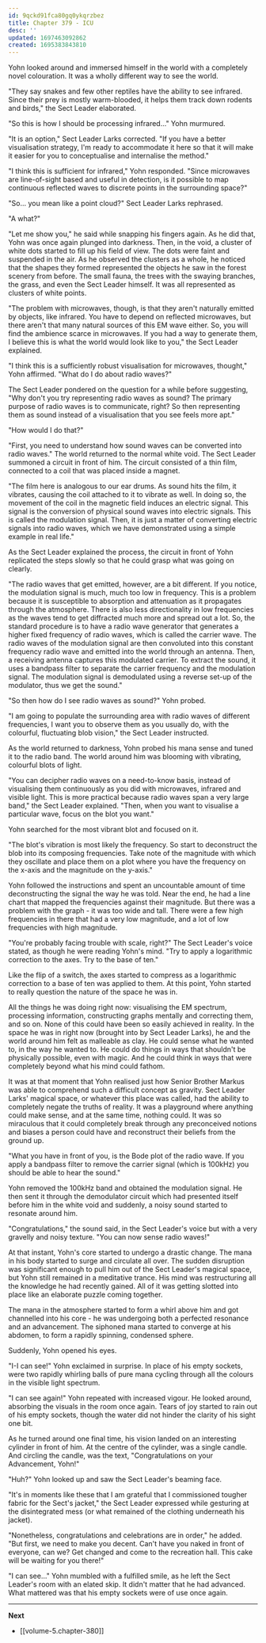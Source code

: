 ```yaml
---
id: 9qckd91fca80gq0ykqrzbez
title: Chapter 379 - ICU
desc: ''
updated: 1697463092862
created: 1695383843810
---
```


Yohn looked around and immersed himself in the world with a completely novel colouration. It was a wholly different way to see the world.

"They say snakes and few other reptiles have the ability to see infrared. Since their prey is mostly warm-blooded, it helps them track down rodents and birds," the Sect Leader elaborated.

"So this is how I should be processing infrared..." Yohn murmured.

"It is an option," Sect Leader Larks corrected. "If you have a better visualisation strategy, I'm ready to accommodate it here so that it will make it easier for you to conceptualise and internalise the method."

"I think this is sufficient for infrared," Yohn responded. "Since microwaves are line-of-sight based and useful in detection, is it possible to map continuous reflected waves to discrete points in the surrounding space?"

"So... you mean like a point cloud?" Sect Leader Larks rephrased.

"A what?"

"Let me show you," he said while snapping his fingers again. As he did that, Yohn was once again plunged into darkness. Then, in the void, a cluster of white dots started to fill up his field of view. The dots were faint and suspended in the air. As he observed the clusters as a whole, he noticed that the shapes they formed represented the objects he saw in the forest scenery from before. The small fauna, the trees with the swaying branches, the grass, and even the Sect Leader himself. It was all represented as clusters of white points.

"The problem with microwaves, though, is that they aren't naturally emitted by objects, like infrared. You have to depend on reflected microwaves, but there aren't that many natural sources of this EM wave either. So, you will find the ambience scarce in microwaves. If you had a way to generate them, I believe this is what the world would look like to you," the Sect Leader explained.

"I think this is a sufficiently robust visualisation for microwaves, thought," Yohn affirmed. "What do I do about radio waves?"

The Sect Leader pondered on the question for a while before suggesting, "Why don't you try representing radio waves as sound? The primary purpose of radio waves is to communicate, right? So then representing them as sound instead of a visualisation that you see feels more apt."

"How would I do that?"

"First, you need to understand how sound waves can be converted into radio waves." The world returned to the normal white void. The Sect Leader summoned a circuit in front of him. The circuit consisted of a thin film, connected to a coil that was placed inside a magnet.

"The film here is analogous to our ear drums. As sound hits the film, it vibrates, causing the coil attached to it to vibrate as well. In doing so, the movement of the coil in the magnetic field induces an electric signal. This signal is the conversion of physical sound waves into electric signals. This is called the modulation signal. Then, it is just a matter of converting electric signals into radio waves, which we have demonstrated using a simple example in real life."

As the Sect Leader explained the process, the circuit in front of Yohn replicated the steps slowly so that he could grasp what was going on clearly.

"The radio waves that get emitted, however, are a bit different. If you notice, the modulation signal is much, much too low in frequency. This is a problem because it is susceptible to absorption and attenuation as it propagates through the atmosphere. There is also less directionality in low frequencies as the waves tend to get diffracted much more and spread out a lot. So, the standard procedure is to have a radio wave generator that generates a higher fixed frequency of radio waves, which is called the carrier wave. The radio waves of the modulation signal are then convoluted into this constant frequency radio wave and emitted into the world through an antenna. Then, a receiving antenna captures this modulated carrier. To extract the sound, it uses a bandpass filter to separate the carrier frequency and the modulation signal. The modulation signal is demodulated using a reverse set-up of the modulator, thus we get the sound."

"So then how do I see radio waves as sound?" Yohn probed.

"I am going to populate the surrounding area with radio waves of different frequencies, I want you to observe them as you usually do, with the colourful, fluctuating blob vision," the Sect Leader instructed.

As the world returned to darkness, Yohn probed his mana sense and tuned it to the radio band. The world around him was blooming with vibrating, colourful blots of light.

"You can decipher radio waves on a need-to-know basis, instead of visualising them continuously as you did with microwaves, infrared and visible light. This is more practical because radio waves span a very large band," the Sect Leader explained. "Then, when you want to visualise a particular wave, focus on the blot you want."

Yohn searched for the most vibrant blot and focused on it.

"The blot's vibration is most likely the frequency. So start to deconstruct the blob into its composing frequencies. Take note of the magnitude with which they oscillate and place them on a plot where you have the frequency on the x-axis and the magnitude on the y-axis."

Yohn followed the instructions and spent an uncountable amount of time deconstructing the signal the way he was told. Near the end, he had a line chart that mapped the frequencies against their magnitude. But there was a problem with the graph - it was too wide and tall. There were a few high frequencies in there that had a very low magnitude, and a lot of low frequencies with high magnitude.

"You're probably facing trouble with scale, right?" The Sect Leader's voice stated, as though he were reading Yohn's mind. "Try to apply a logarithmic correction to the axes. Try to the base of ten."

Like the flip of a switch, the axes started to compress as a logarithmic correction to a base of ten was applied to them. At this point, Yohn started to really question the nature of the space he was in.

All the things he was doing right now: visualising the EM spectrum, processing information, constructing graphs mentally and correcting them, and so on. None of this could have been so easily achieved in reality. In the space he was in right now (brought into by Sect Leader Larks), he and the world around him felt as malleable as clay. He could sense what he wanted to, in the way he wanted to. He could do things in ways that shouldn't be physically possible, even with magic. And he could think in ways that were completely beyond what his mind could fathom.

It was at that moment that Yohn realised just how Senior Brother Markus was able to comprehend such a difficult concept as gravity. Sect Leader Larks' magical space, or whatever this place was called, had the ability to completely negate the truths of reality. It was a playground where anything could make sense, and at the same time, nothing could. It was so miraculous that it could completely break through any preconceived notions and biases a person could have and reconstruct their beliefs from the ground up.

"What you have in front of you, is the Bode plot of the radio wave. If you apply a bandpass filter to remove the carrier signal (which is 100kHz) you should be able to hear the sound."

Yohn removed the 100kHz band and obtained the modulation signal. He then sent it through the demodulator circuit which had presented itself before him in the white void and suddenly, a noisy sound started to resonate around him.

"Congratulations," the sound said, in the Sect Leader's voice but with a very gravelly and noisy texture. "You can now sense radio waves!"

At that instant, Yohn's core started to undergo a drastic change. The mana in his body started to surge and circulate all over. The sudden disruption was significant enough to pull him out of the Sect Leader's magical space, but Yohn still remained in a meditative trance. His mind was restructuring all the knowledge he had recently gained. All of it was getting slotted into place like an elaborate puzzle coming together.

The mana in the atmosphere started to form a whirl above him and got channelled into his core - he was undergoing both a perfected resonance and an advancement. The siphoned mana started to converge at his abdomen, to form a rapidly spinning, condensed sphere.

Suddenly, Yohn opened his eyes.

"I-I can see!" Yohn exclaimed in surprise. In place of his empty sockets, were two rapidly whirling balls of pure mana cycling through all the colours in the visible light spectrum.

"I can see again!" Yohn repeated with increased vigour. He looked around, absorbing the visuals in the room once again. Tears of joy started to rain out of his empty sockets, though the water did not hinder the clarity of his sight one bit.

As he turned around one final time, his vision landed on an interesting cylinder in front of him. At the centre of the cylinder, was a single candle. And circling the candle, was the text, "Congratulations on your Advancement, Yohn!"

"Huh?" Yohn looked up and saw the Sect Leader's beaming face.

"It's in moments like these that I am grateful that I commissioned tougher fabric for the Sect's jacket," the Sect Leader expressed while gesturing at the disintegrated mess (or what remained of the clothing underneath his jacket).

"Nonetheless, congratulations and celebrations are in order," he added. "But first, we need to make you decent. Can't have you naked in front of everyone, can we? Get changed and come to the recreation hall. This cake will be waiting for you there!"

"I can see..." Yohn mumbled with a fulfilled smile, as he left the Sect Leader's room with an elated skip. It didn't matter that he had advanced. What mattered was that his empty sockets were of use once again.

____

**Next**
* [[volume-5.chapter-380]]